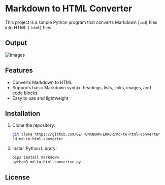# Markdown to HTML Converter

This project is a simple Python program that converts Markdown (`.md`) files into HTML (`.html`) files.

## Output

![images](mdhtml.png)

## Features
- Converts Markdown to HTML
- Supports basic Markdown syntax: headings, lists, links, images, and code blocks
- Easy to use and lightweight

## Installation

1. Clone the repository:
   ```bash
   git clone https://github.com/GET-UNKNOWN-ERR0R/md-to-html-converter.git
   cd md-to-html-converter
   ```
2. Install Python Library:
   ```bash
   pip3 install markdown
   python3 md-to-html-converter.py
   ```
 ## License 
   
   
